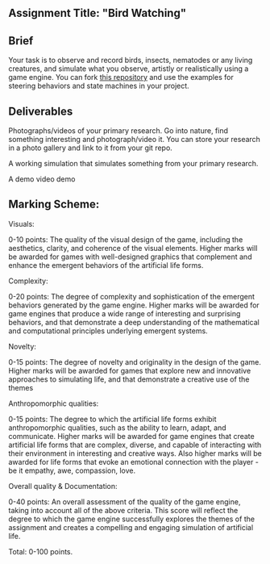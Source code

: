 ## Assignment Title: "Bird Watching"


## Brief 

Your task is to observe and record birds, insects, nematodes or any living creatures, and simulate what you observe, artistly  or realistically using a game engine. You can fork [this repository](https://github.com/skooter500/miniature-rotary-phone) and use the examples for steering behaviors and state machines in your project.

## Deliverables

Photographs/videos of your primary research. Go into nature, find something interesting and photograph/video it. You can store your research in a photo gallery and link to it from your git repo.

A working simulation that simulates something from your primary research.

A demo video demo

## Marking Scheme:

Visuals:

0-10 points: The quality of the visual design of the game, including the aesthetics, clarity, and coherence of the visual elements. Higher marks will be awarded for games  with well-designed graphics that complement and enhance the emergent behaviors of the artificial life forms.

Complexity:

0-20 points: The degree of complexity and sophistication of the emergent behaviors generated by the game engine. Higher marks will be awarded for game engines that produce a wide range of interesting and surprising behaviors, and that demonstrate a deep understanding of the mathematical and computational principles underlying emergent systems.

Novelty:

0-15 points: The degree of novelty and originality in the design of the game. Higher marks will be awarded for games that explore new and innovative approaches to simulating life, and that demonstrate a creative use of the themes

Anthropomorphic qualities:

0-15 points: The degree to which the artificial life forms exhibit anthropomorphic qualities, such as the ability to learn, adapt, and communicate. Higher marks will be awarded for game engines that create artificial life forms that are complex, diverse, and capable of interacting with their environment in interesting and creative ways. Also higher marks will be awarded for life forms that evoke an emotional connection with the player - be it empathy, awe, compassion, love. 

Overall quality & Documentation:

0-40 points: An overall assessment of the quality of the game engine, taking into account all of the above criteria. This score will reflect the degree to which the game engine successfully explores the themes of the assignment and creates a compelling and engaging simulation of artificial life.


Total: 0-100 points.